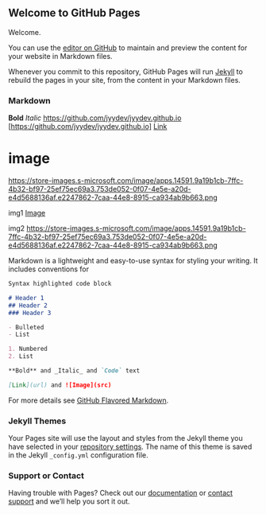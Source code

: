 ## Welcome to GitHub Pages

Welcome.

You can use the [editor on GitHub](https://github.com/jyydev/jyydev.github.io/edit/main/README.md) to maintain and preview the content for your website in Markdown files.

Whenever you commit to this repository, GitHub Pages will run [Jekyll](https://jekyllrb.com/) to rebuild the pages in your site, from the content in your Markdown files.

### Markdown

**Bold**
_Italic_
https://github.com/jyydev/jyydev.github.io
[https://github.com/jyydev/jyydev.github.io]
[Link](https://github.com/jyydev/jyydev.github.io)

# image
https://store-images.s-microsoft.com/image/apps.14591.9a19b1cb-7ffc-4b32-bf97-25ef75ec69a3.753de052-0f07-4e5e-a20d-e4d5688136af.e2247862-7caa-44e8-8915-ca934ab9b663.png

img1
[Image](https://store-images.s-microsoft.com/image/apps.14591.9a19b1cb-7ffc-4b32-bf97-25ef75ec69a3.753de052-0f07-4e5e-a20d-e4d5688136af.e2247862-7caa-44e8-8915-ca934ab9b663.png)

img2
https://store-images.s-microsoft.com/image/apps.14591.9a19b1cb-7ffc-4b32-bf97-25ef75ec69a3.753de052-0f07-4e5e-a20d-e4d5688136af.e2247862-7caa-44e8-8915-ca934ab9b663.png


Markdown is a lightweight and easy-to-use syntax for styling your writing. It includes conventions for

```markdown
Syntax highlighted code block

# Header 1
## Header 2
### Header 3

- Bulleted
- List

1. Numbered
2. List

**Bold** and _Italic_ and `Code` text

[Link](url) and ![Image](src)
```

For more details see [GitHub Flavored Markdown](https://guides.github.com/features/mastering-markdown/).

### Jekyll Themes

Your Pages site will use the layout and styles from the Jekyll theme you have selected in your [repository settings](https://github.com/jyydev/jyydev.github.io/settings/pages). The name of this theme is saved in the Jekyll `_config.yml` configuration file.

### Support or Contact

Having trouble with Pages? Check out our [documentation](https://docs.github.com/categories/github-pages-basics/) or [contact support](https://support.github.com/contact) and we’ll help you sort it out.
